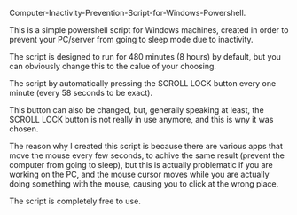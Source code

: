 Computer-Inactivity-Prevention-Script-for-Windows-Powershell.

This is a simple powershell script for Windows machines, created in order to prevent  your PC/server from going to sleep mode due to inactivity.

The script is designed to run for 480 minutes (8 hours) by default, but you can obviously change this to the calue of your choosing.

The script by automatically pressing the SCROLL LOCK button every one minute (every 58 seconds to be exact).

This button can also be changed, but, generally speaking at least, the SCROLL LOCK button is not really in use anymore, and this is wny it was chosen.

The reason why I created this script is because there are various apps that move the mouse every few seconds, to achive the same result (prevent the computer from going to sleep), but this is actually problematic if you are working on the PC, and the mouse cursor moves while you are actually doing something with the mouse, causing you to click at the wrong place.

The script is completely free to use.
